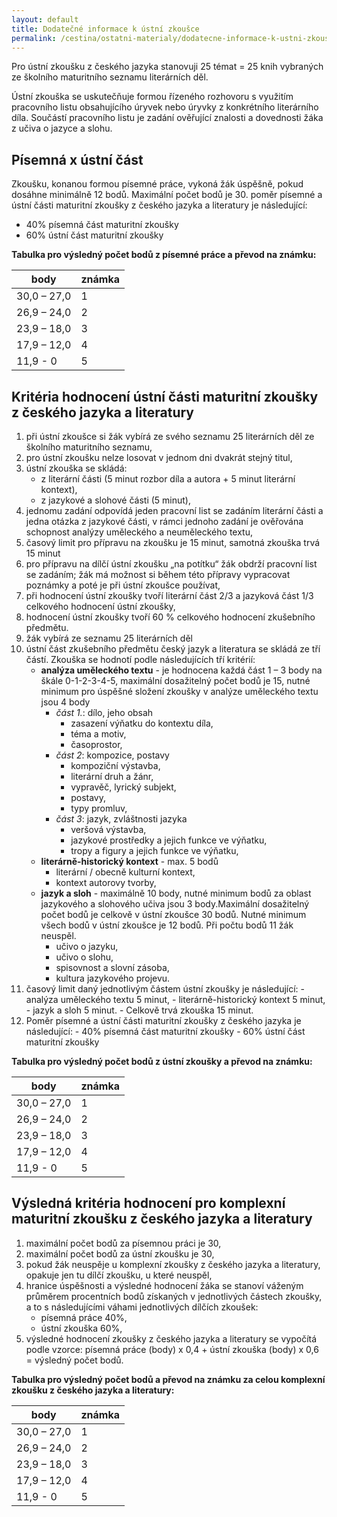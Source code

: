 ```yaml
---
layout: default
title: Dodatečné informace k ústní zkoušce
permalink: /cestina/ostatni-materialy/dodatecne-informace-k-ustni-zkousce/
---
```


Pro ústní zkoušku z českého jazyka stanovuji 25 témat = 25 knih vybraných ze školního maturitního seznamu literárních děl.

Ústní zkouška se uskutečňuje formou řízeného rozhovoru s využitím pracovního listu obsahujícího úryvek nebo úryvky z konkrétního literárního díla. Součástí pracovního listu je zadání ověřující znalosti a dovednosti žáka z učiva o jazyce a slohu.

## Písemná x ústní část

Zkoušku, konanou formou písemné práce, vykoná žák úspěšně, pokud dosáhne
minimálně 12 bodů. Maximální počet bodů je 30.
poměr písemné a ústní části maturitní zkoušky z českého jazyka a literatury je následující:
- 40% písemná část maturitní zkoušky
- 60% ústní část maturitní zkoušky

**Tabulka pro výsledný počet bodů z písemné práce a převod na známku:**

| body | známka |
| --- | --- |
| 30,0 – 27,0 | 1 |
| 26,9 – 24,0 | 2 |
| 23,9 – 18,0 | 3 |
| 17,9 – 12,0 | 4 |
| 11,9 - 0 | 5 |

## Kritéria hodnocení ústní části maturitní zkoušky z českého jazyka a literatury

1. při ústní zkoušce si žák vybírá ze svého seznamu 25 literárních děl ze školního maturitního seznamu,
2. pro ústní zkoušku nelze losovat v jednom dni dvakrát stejný titul,
3. ústní zkouška se skládá:
   - z literární části (5 minut rozbor díla a autora + 5 minut literární kontext),
   - z jazykové a slohové části (5 minut),
4. jednomu zadání odpovídá jeden pracovní list se zadáním literární části a jedna otázka z jazykové části, v rámci jednoho zadání je ověřována schopnost analýzy uměleckého a neuměleckého textu,
5. časový limit pro přípravu na zkoušku je 15 minut, samotná zkouška trvá 15 minut
6. pro přípravu na dílčí ústní zkoušku „na potítku“ žák obdrží pracovní list se zadáním; žák má možnost si během této přípravy vypracovat poznámky a poté je při ústní zkoušce používat,
7. při hodnocení ústní zkoušky tvoří literární část 2/3 a jazyková část 1/3 celkového hodnocení ústní zkoušky,
8. hodnocení ústní zkoušky tvoří 60 % celkového hodnocení zkušebního předmětu.
9. žák vybírá ze seznamu 25 literárních děl
10. ústní část zkušebního předmětu český jazyk a literatura se skládá ze tří částí. Zkouška se hodnotí podle následujících tří kritérií:
    - **analýza uměleckého textu** - je hodnocena každá část 1 – 3 body na škále 0-1-2-3-4-5, maximální dosažitelný počet bodů je 15, nutné minimum pro úspěšné složení zkoušky v analýze uměleckého textu jsou 4 body
        - *část 1.*: dílo, jeho obsah
            - zasazení výňatku do kontextu díla,
            - téma a motiv,
            - časoprostor,
        - *část 2*: kompozice, postavy
            - kompoziční výstavba,
            - literární druh a žánr,
            - vypravěč, lyrický subjekt,
            - postavy,
            - typy promluv,
        - *část 3*: jazyk, zvláštnosti jazyka
            - veršová výstavba,
            - jazykové prostředky a jejich funkce ve výňatku,
            - tropy a figury a jejich funkce ve výňatku,
    - **literárně-historický kontext** - max. 5 bodů
       - literární / obecně kulturní kontext,
       - kontext autorovy tvorby,
    - **jazyk a sloh** - maximálně 10 body, nutné minimum bodů za oblast jazykového a slohového učiva jsou 3 body.Maximální dosažitelný počet bodů je celkově v ústní zkoušce 30 bodů. Nutné minimum všech bodů v ústní zkoušce je 12 bodů. Při počtu bodů 11 žák neuspěl.
        - učivo o jazyku,
        - učivo o slohu,
        - spisovnost a slovní zásoba,
        - kultura jazykového projevu.
11.  časový limit daný jednotlivým částem ústní zkoušky je následující:
    - analýza uměleckého textu 5 minut,
    - literárně-historický kontext 5 minut,
    - jazyk a sloh 5 minut.
    - Celkově trvá zkouška 15 minut.
12.  Poměr písemné a ústní části maturitní zkoušky z českého jazyka je následující:
    - 40% písemná část maturitní zkoušky
    - 60% ústní část maturitní zkoušky

**Tabulka pro výsledný počet bodů z ústní zkoušky a převod na známku:**

| body | známka |
| --- | --- |
| 30,0 – 27,0 | 1 |
| 26,9 – 24,0 | 2 |
| 23,9 – 18,0 | 3 |
| 17,9 – 12,0 | 4 |
| 11,9 - 0 | 5 |

## Výsledná kritéria hodnocení pro komplexní maturitní zkoušku z českého jazyka a literatury

1. maximální počet bodů za písemnou práci je 30,
2. maximální počet bodů za ústní zkoušku je 30,
3. pokud žák neuspěje u komplexní zkoušky z českého jazyka a literatury, opakuje jen tu dílčí zkoušku, u které neuspěl,
4. hranice úspěšnosti a výsledné hodnocení žáka se stanoví váženým průměrem procentních bodů získaných v jednotlivých částech zkoušky, a to s následujícími váhami jednotlivých dílčích zkoušek:
   - písemná práce 40%,
   - ústní zkouška 60%,
5. výsledné hodnocení zkoušky z českého jazyka a literatury se vypočítá podle vzorce: písemná práce (body) x 0,4 + ústní zkouška (body) x 0,6 = výsledný počet bodů.

**Tabulka pro výsledný počet bodů a převod na známku za celou komplexní zkoušku z českého jazyka a literatury:**

| body | známka |
|------|--------|
| 30,0 – 27,0 | 1 |
| 26,9 – 24,0 | 2 |
| 23,9 – 18,0 | 3 |
| 17,9 – 12,0 | 4 |
| 11,9 - 0 | 5 |
